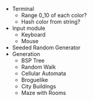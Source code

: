- Terminal
  - Range 0_10 of each color?
  - Hash color from string?
- Input module
  - Keyboard
  - Mouse
- Seeded Random Generator
- Generation
  - BSP Tree
  - Random Walk
  - Cellular Automata
  - Broguelike
  - City Buildings
  - Maze with Rooms
